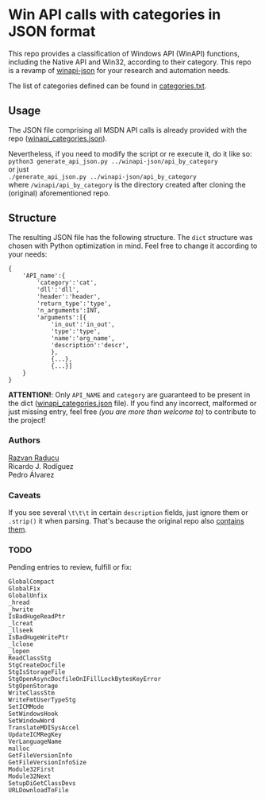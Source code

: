 # Win API calls with categories in JSON format
This repo provides a classification of Windows API (WinAPI) functions, including the Native API and Win32, according to their category. This repo is a revamp of [winapi-json](https://github.com/vadimkotov/winapi-json) for your research and automation needs.

The list of categories defined can be found in [categories.txt](./categories.txt).

## Usage
The JSON file comprising all MSDN API calls is already provided with the repo ([winapi_categories.json](./winapi_categories.json)).

Nevertheless, if you need to modify the script or re execute it, do it like so:  
`python3 generate_api_json.py ../winapi-json/api_by_category`  
or just  
`./generate_api_json.py ../winapi-json/api_by_category`  
where `/winapi/api_by_category` is the directory created after cloning the (original) aforementioned repo.

## Structure
The resulting JSON file has the following structure. The `dict` structure was chosen with Python optimization in mind. Feel free to change it according to your needs:
```
{
	'API_name':{
		'category':'cat',
		'dll':'dll',
		'header':'header',
		'return_type':'type',
		'n_arguments':INT,
		'arguments':[{
			'in_out':'in_out',
			'type':'type',
			'name':'arg_name',
			'description':'descr',
			},
			{...},
			{...}]
	}
}
```

**ATTENTION!**: Only `API_NAME` and `category` are guaranteed to be present in the dict ([winapi_categories.json](./winapi_categories.json) file). If you find any incorrect, malformed or just missing entry, feel free *(you are more than welcome to)* to contribute to the project!

### Authors
[Razvan Raducu](https://github.com/RazviOverflow)  
Ricardo J. Rodíguez  
Pedro Álvarez  

### Caveats
If you see several `\t\t\t` in certain `description` fields, just ignore them or `.strip()` it when parsing. That's because the original repo also [contains them](https://github.com/vadimkotov/winapi-json/blob/master/api_by_category/dynamic_data_exchange_management.json#L26).

### TODO
Pending entries to review, fulfill or fix:
```
GlobalCompact
GlobalFix
GlobalUnfix
_hread
_hwrite
IsBadHugeReadPtr
_lcreat
_llseek
IsBadHugeWritePtr
_lclose
_lopen
ReadClassStg
StgCreateDocfile
StgIsStorageFile
StgOpenAsyncDocfileOnIFillLockBytesKeyError
StgOpenStorage
WriteClassStm
WriteFmtUserTypeStg
SetICMMode
SetWindowsHook
SetWindowWord
TranslateMDISysAccel
UpdateICMRegKey
VerLanguageName
malloc
GetFileVersionInfo
GetFileVersionInfoSize
Module32First
Module32Next
SetupDiGetClassDevs
URLDownloadToFile
```